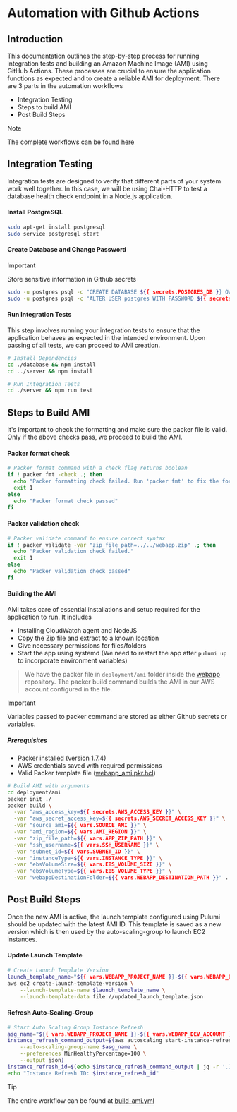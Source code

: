 # Automation with Github Actions

## Introduction
This documentation outlines the step-by-step process for running integration tests and building an Amazon Machine Image (AMI) using GitHub Actions. These processes are crucial to ensure the application functions as expected and to create a reliable AMI for deployment. There are 3 parts in the automation workflows
- Integration Testing
- Steps to build AMI
- Post Build Steps

> [!NOTE]
> The complete workflows can be found [here](https://github.com/CSYE-6225-FALL23/webapp/tree/main/.github/workflows)

## Integration Testing
Integration tests are designed to verify that different parts of your system work well together. In this case, we will be using Chai-HTTP to test a database health check endpoint in a Node.js application.

#### Install PostgreSQL
```bash
sudo apt-get install postgresql
sudo service postgresql start
```

#### Create Database and Change Password
> [!IMPORTANT]
> Store sensitive information in Github secrets

```bash
sudo -u postgres psql -c "CREATE DATABASE ${{ secrets.POSTGRES_DB }} OWNER ${{ secrets.POSTGRES_USER }};"
sudo -u postgres psql -c "ALTER USER postgres WITH PASSWORD ${{ secrets.POSTGRES_PASSWORD }};"
```

#### Run Integration Tests
This step involves running your integration tests to ensure that the application behaves as expected in the intended environment. Upon passing of all tests, we can proceed to AMI creation.
```bash
# Install Dependencies
cd ./database && npm install
cd ../server && npm install

# Run Integration Tests
cd ./server && npm run test
```

## Steps to Build AMI
It's important to check the formatting and make sure the packer file is valid. Only if the above checks pass, we proceed to build the AMI.

#### Packer format check
```bash
# Packer format command with a check flag returns boolean
if ! packer fmt -check .; then
  echo "Packer formatting check failed. Run 'packer fmt' to fix the formatting issues."
  exit 1
else
  echo "Packer format check passed"
fi
```

#### Packer validation check
```bash
# Packer validate command to ensure correct syntax
if ! packer validate -var "zip_file_path=../../webapp.zip" .; then
  echo "Packer validation check failed."
  exit 1
else
  echo "Packer validation check passed"
fi
```

#### Building the AMI
AMI takes care of essential installations and setup required for the application to run. It includes
- Installing CloudWatch agent and NodeJS
- Copy the Zip file and extract to a known location
- Give necessary permissions for files/folders
- Start the app using systemd (We need to restart the app after `pulumi up` to incorporate environment variables)

> We have the packer file in `deployment/ami` folder inside the [webapp](https://github.com/CSYE-6225-FALL23/webapp) repository. The packer build command builds the AMI in our AWS account configured in the file.

> [!IMPORTANT]
> Variables passed to packer command are stored as either Github secrets or variables.

##### Prerequisites
- Packer installed (version 1.7.4)
- AWS credentials saved with required permissions
- Valid Packer template file ([webapp_ami.pkr.hcl](https://github.com/CSYE-6225-FALL23/webapp/blob/main/deployment/ami/webapp_ami.pkr.hcl))

```bash
# Build AMI with arguments
cd deployment/ami
packer init ./
packer build \
  -var "aws_access_key=${{ secrets.AWS_ACCESS_KEY }}" \
  -var "aws_secret_access_key=${{ secrets.AWS_SECRET_ACCESS_KEY }}" \
  -var "source_ami=${{ vars.SOURCE_AMI }}" \
  -var "ami_region=${{ vars.AMI_REGION }}" \
  -var "zip_file_path=${{ vars.APP_ZIP_PATH }}" \
  -var "ssh_username=${{ vars.SSH_USERNAME }}" \
  -var "subnet_id=${{ vars.SUBNET_ID }}" \
  -var "instanceType=${{ vars.INSTANCE_TYPE }}" \
  -var "ebsVolumeSize=${{ vars.EBS_VOLUME_SIZE }}" \
  -var "ebsVolumeType=${{ vars.EBS_VOLUME_TYPE }}" \
  -var "webappDestinationFolder=${{ vars.WEBAPP_DESTINATION_PATH }}" .
```

## Post Build Steps
Once the new AMI is active, the launch template configured using Pulumi should be updated with the latest AMI ID. This template is saved as a new version which is then used by the auto-scaling-group to launch EC2 instances.

#### Update Launch Template
```bash
# Create Launch Template Version
launch_template_name="${{ vars.WEBAPP_PROJECT_NAME }}-${{ vars.WEBAPP_DEV_ACCOUNT }}-lt"
aws ec2 create-launch-template-version \
    --launch-template-name $launch_template_name \
    --launch-template-data file://updated_launch_template.json
```

#### Refresh Auto-Scaling-Group
```bash
# Start Auto Scaling Group Instance Refresh
asg_name="${{ vars.WEBAPP_PROJECT_NAME }}-${{ vars.WEBAPP_DEV_ACCOUNT }}-asg"
instance_refresh_command_output=$(aws autoscaling start-instance-refresh \
    --auto-scaling-group-name $asg_name \
    --preferences MinHealthyPercentage=100 \
    --output json)
instance_refresh_id=$(echo $instance_refresh_command_output | jq -r '.InstanceRefreshId')
echo "Instance Refresh ID: $instance_refresh_id"
```

> [!TIP]
> The entire workflow can be found at [build-ami.yml](https://github.com/CSYE-6225-FALL23/webapp/blob/main/.github/workflows/biuld-ami.yml)